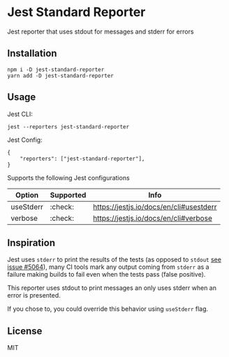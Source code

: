 # Jest Standard Reporter

Jest reporter that uses stdout for messages and stderr for errors

## Installation

```
npm i -D jest-standard-reporter
yarn add -D jest-standard-reporter
```

## Usage

Jest CLI:

```
jest --reporters jest-standard-reporter
```

Jest Config:

```
{
    "reporters": ["jest-standard-reporter"],
}
```

Supports the following Jest configurations

| Option    | Supported | Info                                    |
| --------- | --------- | --------------------------------------- |
| useStderr | :check:   | https://jestjs.io/docs/en/cli#usestderr |
| verbose   | :check:   | https://jestjs.io/docs/en/cli#verbose   |

## Inspiration

Jest uses `stderr` to print the results of the tests (as opposed to `stdout` [see issue #5064](https://github.com/facebook/jest/issues/5064)), many CI tools mark any output coming from `stderr` as a failure making builds to fail even when the tests pass (false positive).

This reporter uses stdout to print messages an only uses stderr when an error is presented.

If you chose to, you could override this behavior using `useStderr` flag.

## License

MIT
